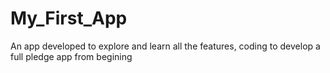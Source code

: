 # My_First_App
An app developed to explore and learn all the features, coding to develop a full pledge app from begining 
